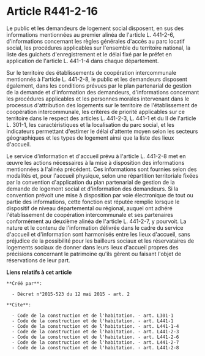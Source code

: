 # Article R441-2-16

Le public et les demandeurs de logement social disposent, en sus des informations mentionnées au premier alinéa de l'article
L. 441-2-6, d'informations concernant les règles générales d'accès au parc locatif social, les procédures applicables sur
l'ensemble du territoire national, la liste des guichets d'enregistrement et le délai fixé par le préfet en application de
l'article L. 441-1-4 dans chaque département. 

Sur le territoire des établissements de coopération intercommunale mentionnés à l'article L. 441-2-8, le public et les
demandeurs disposent également, dans les conditions prévues par le plan partenarial de gestion de la demande et d'information
des demandeurs, d'informations concernant les procédures applicables et les personnes morales intervenant dans le processus
d'attribution des logements sur le territoire de l'établissement de coopération intercommunale, les critères de priorité
applicables sur ce territoire dans le respect des articles L. 441-2-3, L. 441-1 et du II de l'article L. 301-1, les
caractéristiques et la localisation du parc social, et les indicateurs permettant d'estimer le délai d'attente moyen selon
les secteurs géographiques et les types de logement ainsi que la liste des lieux d'accueil. 

Le service d'information et d'accueil prévu à l'article L. 441-2-8 met en œuvre les actions nécessaires à la mise à
disposition des informations mentionnées à l'alinéa précédent. Ces informations sont fournies selon des modalités et, pour
l'accueil physique, selon une répartition territoriale fixées par la convention d'application du plan partenarial de gestion
de la demande de logement social et d'information des demandeurs. Si la convention prévoit une mise à disposition par voie
électronique de tout ou partie des informations, cette fonction est réputée remplie lorsque le dispositif de niveau
départemental ou régional, auquel ont adhéré l'établissement de coopération intercommunale et ses partenaires conformément au
deuxième alinéa de l'article L. 441-2-7, y pourvoit. La nature et le contenu de l'information délivrée dans le cadre du
service d'accueil et d'information sont harmonisés entre les lieux d'accueil, sans préjudice de la possibilité pour les
bailleurs sociaux et les réservataires de logements sociaux de donner dans leurs lieux d'accueil propres des précisions
concernant le patrimoine qu'ils gèrent ou faisant l'objet de réservations de leur part.

**Liens relatifs à cet article**

	**Créé par**:

	  - Décret n°2015-523 du 12 mai 2015 - art. 2

	**Cite**:

	  - Code de la construction et de l'habitation. - art. L301-1
	  - Code de la construction et de l'habitation. - art. L441-1
	  - Code de la construction et de l'habitation. - art. L441-1-4
	  - Code de la construction et de l'habitation. - art. L441-2-3
	  - Code de la construction et de l'habitation. - art. L441-2-6
	  - Code de la construction et de l'habitation. - art. L441-2-7
	  - Code de la construction et de l'habitation. - art. L441-2-8
